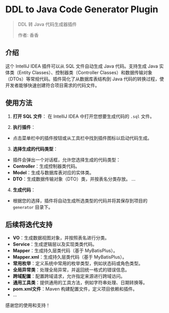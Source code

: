 # DDL to Java Code Generator Plugin

> DDL 转 Java 代码生成器插件
> 
> 作者: 香香

## 介绍

这个 IntelliJ IDEA 插件可以从 SQL 文件自动生成 Java 代码。支持生成 Java 实体类（Entity Classes）、控制器类（Controller Classes）和数据传输对象（DTOs）等常规代码。插件简化了从数据库表结构到 Java 代码的转换过程，使开发者能够快速创建符合项目需求的代码文件。

## 使用方法

1. **打开 SQL 文件**：
   在 IntelliJ IDEA 中打开您想要生成代码的 `.sql` 文件。

2. **执行插件**：
- 点击菜单栏中的插件按钮或从工具栏中找到插件图标以启动代码生成。

3. **选择生成的代码类型**：
- 插件会弹出一个对话框，允许您选择生成的代码类型：
- **Controller**：生成控制器类代码。
- **Model**：生成与数据库表对应的实体类。
- **DTO**：生成数据传输对象（DTO）类，并按表名分类存放。
  ...

4. **生成代码**：
- 根据您的选择，插件将自动生成所选类型的代码并将其保存到项目的 `generator` 目录下。


## 后续将迭代支持

- **VO**：生成数据视图对象，并按照表名进行分类。
- **Service**：生成逻辑层以及实现类类代码。
- **Mapper**：生成持久层类代码（基于 MyBatisPlus）。
- **Mapper.xml**：生成持久层类代码（基于 MyBatisPlus）。
- **常用枚举**：定义系统中常用的枚举类型，例如状态码或角色类型。
- **全局异常类**：处理全局异常，并返回统一格式的错误信息。
- **跨域配置**：配置跨域请求，允许指定来源进行跨域访问。
- **通用工具类**：提供通用的工具方法，例如字符串处理、日期转换等。
- **pom.xml文件**：Maven 构建配置文件，定义项目依赖和插件。
- ...

感谢您的使用和支持！
